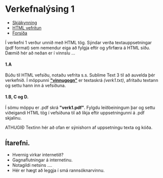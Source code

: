 # Verkefnalýsing 1
* [Skjákynning](https://gjg.github.io/Vefhonnun/)
* [HTML vefritun](Readme.md)
* [Forsíða](https://github.com/gjg/Vefhonnun/)

Í verkefni 1 verður unnið með HTML tög. Sýndar verða textauppsetningar (pdf format) sem nemendur eiga að fylgja eftir og yfirfæra á HTML síðu. Dæmið hér að neðan er í vinnslu ...

#### 1.A
Búðu til HTML vefsíðu, notaðu vefrita s.s. Sublime Text 3 til að auvelda þér verkefnið.
Í möppunni [**"vinnugogn"**](https://github.com/GJG/Vefhonnun/tree/master/Verkefni1-HTML/vinnugogn) er textaskrá *(verk1.txt)*, afritaðu textann og settu hann inn á vefsíðuna. 
#### 1.B, C og D.
Í sömu möppu er .pdf skrá **"verk1.pdf"**. Fylgdu leiðbeiningum þar og settu viðeigandi HTML tög í vefsíðuna til að líkja eftir uppsetningunni á .pdf skjalinu. 



ATHUGIÐ Textinn hér að ofan er sýnishorn af uppsetningu texta og kóða.

## Ítarefni.
* Hvernig virkar internetið? 
* Gagnaflutningar á internetinu.
* Notagildi netsins ....
* Hér er hægt að leggja í smá rannsóknarvinnu.


